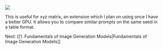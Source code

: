 
<img src="https://lh5.googleusercontent.com/GekLNJltRN7Biyuda1NlpHE0M1v8iP3PTeDWlcwTD8uDW_8rfzniA8qzxOhmIdfEllS4NkkQY0oY0Y9iLyVbjk6bf4R8waXtmdznR_xU4QBRr9bSX4qV0bDrDBK1A0HkALxYh6tXXdfoWTevDfC0-JE">
<p>This is useful for xyz matrix, an extension which I plan on using once I have a better GPU. It allows you to compare similar prompts on the same seed in a table format.
</p>
Next: [[1. Fundamentals of Image Generation Models|Fundamentals of Image Generation Models]]

